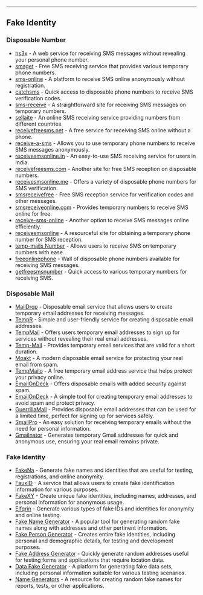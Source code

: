 ---
## Fake Identity

### Disposable Number

* [hs3x](http://hs3x.com/) - A web service for receiving SMS messages without revealing your personal phone number.
* [smsget](http://smsget.net/) - Free SMS receiving service that provides various temporary phone numbers.
* [sms-online](http://sms-online.co/) - A platform to receive SMS online anonymously without registration.
* [catchsms](http://catchsms.com/) - Quick access to disposable phone numbers to receive SMS verification codes.
* [sms-receive](http://sms-receive.net/) - A straightforward site for receiving SMS messages on temporary numbers.
* [sellaite](http://sms.sellaite.com/) - An online SMS receiving service providing numbers from different countries.
* [receivefreesms.net](http://receivefreesms.net/) - A free service for receiving SMS online without a phone.
* [receive-a-sms](https://receive-a-sms.com/) - Allows you to use temporary phone numbers to receive SMS messages anonymously.
* [receivesmsonline.in](http://receivesmsonline.in/) - An easy-to-use SMS receiving service for users in India.
* [receivefreesms.com](http://receivefreesms.com/) - Another site for free SMS reception on disposable numbers.
* [receivesmsonline.me](http://receivesmsonline.me/) - Offers a variety of disposable phone numbers for SMS verification.
* [smsreceivefree](http://smsreceivefree.com/) - Free SMS reception service for verification codes and other messages.
* [smsreceiveonline.com](https://smsreceiveonline.com/) - Provides temporary numbers to receive SMS online for free.
* [receive-sms-online](https://receive-sms-online.com/) - Another option to receive SMS messages online efficiently.
* [receivesmsonline](https://www.receivesmsonline.net/) - A resourceful site for obtaining a temporary phone number for SMS reception.
* [temp-mails Number](https://www.temp-mails.com/number) - Allows users to receive SMS on temporary numbers with ease.
* [freeonlinephone](https://www.freeonlinephone.org/) - Wall of disposable phone numbers available for receiving SMS messages.
* [getfreesmsnumber](https://getfreesmsnumber.com/) - Quick access to various temporary numbers for receiving SMS.

### Disposable Mail

* [MailDrop](https://maildrop.cc/) - Disposable email service that allows users to create temporary email addresses for receiving messages.
* [TempR](https://tempr.email/) - Simple and user-friendly service for creating disposable email addresses.
* [TempMail](https://tempmail.net/) - Offers users temporary email addresses to sign up for services without revealing their real email addresses.
* [Temp-Mail](https://temp-mail.org/) - Provides temporary email services that are valid for a short duration.
* [Moakt](https://www.moakt.com/) - A modern disposable email service for protecting your real email from spam.
* [TempMailo](https://tempmailo.com/) - A free temporary email address service that helps protect your privacy online.
* [EmailOnDeck](https://www.emailondeck.com/) - Offers disposable emails with added security against spam.
* [EmailOnDeck](https://www.emailondeck.com/) - A simple tool for creating temporary email addresses to avoid spam and protect privacy.
* [GuerrillaMail](https://www.guerrillamail.com/) - Provides disposable email addresses that can be used for a limited time, perfect for signing up for services safely.
* [SmailPro](https://smailpro.com/) - An easy solution for receiving temporary emails without the need for personal information.
* [Gmailnator](https://gmailnator.com/) - Generates temporary Gmail addresses for quick and anonymous use, ensuring your real email remains private.

### Fake Identity

* [FakeNa](https://fakena.me/) - Generate fake names and identities that are useful for testing, registrations, and online anonymity.
* [FauxID](https://fauxid.com/) - A service that allows users to create fake identification information for various purposes.
* [FakeXY](https://www.fakexy.com/) - Create unique fake identities, including names, addresses, and personal information for anonymous usage.
* [Elfqrin](https://www.elfqrin.com/fakeid.php8) - Generate various types of fake IDs and identities for anonymity and online testing.
* [Fake Name Generator](https://www.fakenamegenerator.com/) - A popular tool for generating random fake names along with addresses and other pertinent information.
* [Fake Person Generator](https://www.fakepersongenerator.com/) - Creates entire fake identities, including personal and demographic details, for testing and development purposes.
* [Fake Address Generator](https://www.fakeaddressgenerator.com/) - Quickly generate random addresses useful for testing forms and applications that require location data.
* [Data Fake Generator](https://datafakegenerator.com/generador.php) - A platform for generating fake data sets, including personal information suitable for various testing scenarios.
* [Name Generators](http://namegenerators.org/fake-name-generator-gr) - A resource for creating random fake names for reports, tests, or other applications.
